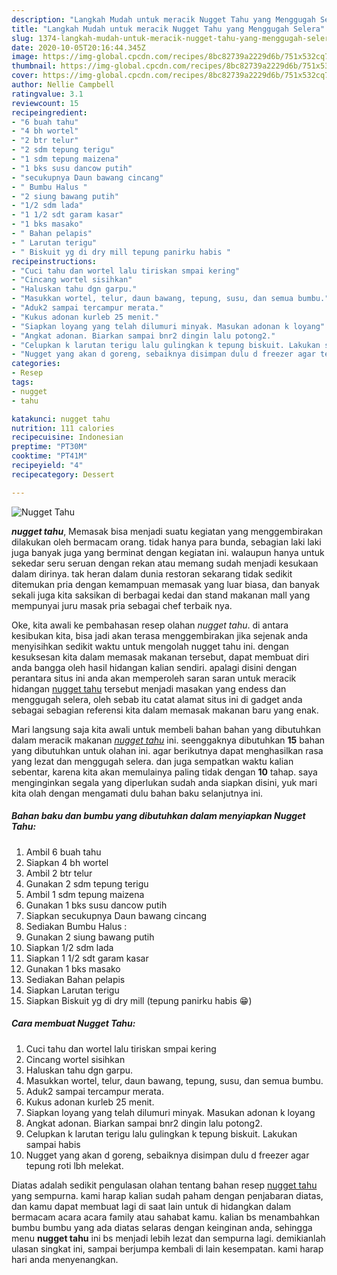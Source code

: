 ```yaml
---
description: "Langkah Mudah untuk meracik Nugget Tahu yang Menggugah Selera"
title: "Langkah Mudah untuk meracik Nugget Tahu yang Menggugah Selera"
slug: 1374-langkah-mudah-untuk-meracik-nugget-tahu-yang-menggugah-selera
date: 2020-10-05T20:16:44.345Z
image: https://img-global.cpcdn.com/recipes/8bc82739a2229d6b/751x532cq70/nugget-tahu-foto-resep-utama.jpg
thumbnail: https://img-global.cpcdn.com/recipes/8bc82739a2229d6b/751x532cq70/nugget-tahu-foto-resep-utama.jpg
cover: https://img-global.cpcdn.com/recipes/8bc82739a2229d6b/751x532cq70/nugget-tahu-foto-resep-utama.jpg
author: Nellie Campbell
ratingvalue: 3.1
reviewcount: 15
recipeingredient:
- "6 buah tahu"
- "4 bh wortel"
- "2 btr telur"
- "2 sdm tepung terigu"
- "1 sdm tepung maizena"
- "1 bks susu dancow putih"
- "secukupnya Daun bawang cincang"
- " Bumbu Halus "
- "2 siung bawang putih"
- "1/2 sdm lada"
- "1 1/2 sdt garam kasar"
- "1 bks masako"
- " Bahan pelapis"
- " Larutan terigu"
- " Biskuit yg di dry mill tepung panirku habis "
recipeinstructions:
- "Cuci tahu dan wortel lalu tiriskan smpai kering"
- "Cincang wortel sisihkan"
- "Haluskan tahu dgn garpu."
- "Masukkan wortel, telur, daun bawang, tepung, susu, dan semua bumbu."
- "Aduk2 sampai tercampur merata."
- "Kukus adonan kurleb 25 menit."
- "Siapkan loyang yang telah dilumuri minyak. Masukan adonan k loyang"
- "Angkat adonan. Biarkan sampai bnr2 dingin lalu potong2."
- "Celupkan k larutan terigu lalu gulingkan k tepung biskuit. Lakukan sampai habis"
- "Nugget yang akan d goreng, sebaiknya disimpan dulu d freezer agar tepung roti lbh melekat."
categories:
- Resep
tags:
- nugget
- tahu

katakunci: nugget tahu 
nutrition: 111 calories
recipecuisine: Indonesian
preptime: "PT30M"
cooktime: "PT41M"
recipeyield: "4"
recipecategory: Dessert

---
```



![Nugget Tahu](https://img-global.cpcdn.com/recipes/8bc82739a2229d6b/751x532cq70/nugget-tahu-foto-resep-utama.jpg)

<b><i>nugget tahu</i></b>, Memasak bisa menjadi suatu kegiatan yang menggembirakan dilakukan oleh bermacam orang. tidak hanya para bunda, sebagian laki laki juga banyak juga yang berminat dengan kegiatan ini. walaupun hanya untuk sekedar seru seruan dengan rekan atau memang sudah menjadi kesukaan dalam dirinya. tak heran dalam dunia restoran sekarang tidak sedikit ditemukan pria dengan kemampuan memasak yang luar biasa, dan banyak sekali juga kita saksikan di berbagai kedai dan stand makanan mall yang mempunyai juru masak pria sebagai chef terbaik nya.

Oke, kita awali ke pembahasan resep olahan <i>nugget tahu</i>. di antara kesibukan kita, bisa jadi akan terasa menggembirakan jika sejenak anda menyisihkan sedikit waktu untuk mengolah nugget tahu ini. dengan kesuksesan kita dalam memasak makanan tersebut, dapat membuat diri anda bangga oleh hasil hidangan kalian sendiri. apalagi disini dengan perantara situs ini anda akan memperoleh saran saran untuk meracik hidangan <u>nugget tahu</u> tersebut menjadi masakan yang endess dan menggugah selera, oleh sebab itu catat alamat situs ini di gadget anda sebagai sebagian referensi kita dalam memasak makanan baru yang enak.




Mari langsung saja kita awali untuk membeli bahan bahan yang dibutuhkan dalam meracik makanan <u><i>nugget tahu</i></u> ini. seenggaknya dibutuhkan <b>15</b> bahan yang dibutuhkan untuk olahan ini. agar berikutnya dapat menghasilkan rasa yang lezat dan menggugah selera. dan juga sempatkan waktu kalian sebentar, karena kita akan memulainya paling tidak dengan <b>10</b> tahap. saya menginginkan segala yang diperlukan sudah anda siapkan disini, yuk mari kita olah dengan mengamati dulu bahan baku selanjutnya ini.

<!--inarticleads1-->

##### Bahan baku dan bumbu yang dibutuhkan dalam menyiapkan Nugget Tahu:

1. Ambil 6 buah tahu
1. Siapkan 4 bh wortel
1. Ambil 2 btr telur
1. Gunakan 2 sdm tepung terigu
1. Ambil 1 sdm tepung maizena
1. Gunakan 1 bks susu dancow putih
1. Siapkan secukupnya Daun bawang cincang
1. Sediakan  Bumbu Halus :
1. Gunakan 2 siung bawang putih
1. Siapkan 1/2 sdm lada
1. Siapkan 1 1/2 sdt garam kasar
1. Gunakan 1 bks masako
1. Sediakan  Bahan pelapis
1. Siapkan  Larutan terigu
1. Siapkan  Biskuit yg di dry mill (tepung panirku habis 😁)




<!--inarticleads2-->

##### Cara membuat Nugget Tahu:

1. Cuci tahu dan wortel lalu tiriskan smpai kering
1. Cincang wortel sisihkan
1. Haluskan tahu dgn garpu.
1. Masukkan wortel, telur, daun bawang, tepung, susu, dan semua bumbu.
1. Aduk2 sampai tercampur merata.
1. Kukus adonan kurleb 25 menit.
1. Siapkan loyang yang telah dilumuri minyak. Masukan adonan k loyang
1. Angkat adonan. Biarkan sampai bnr2 dingin lalu potong2.
1. Celupkan k larutan terigu lalu gulingkan k tepung biskuit. Lakukan sampai habis
1. Nugget yang akan d goreng, sebaiknya disimpan dulu d freezer agar tepung roti lbh melekat.




Diatas adalah sedikit pengulasan olahan tentang bahan resep <u>nugget tahu</u> yang sempurna. kami harap kalian sudah paham dengan penjabaran diatas, dan kamu dapat membuat lagi di saat lain untuk di hidangkan dalam bermacam acara acara family atau sahabat kamu. kalian bs menambahkan bumbu bumbu yang ada diatas selaras dengan keinginan anda, sehingga menu <b>nugget tahu</b> ini bs menjadi lebih lezat dan sempurna lagi. demikianlah ulasan singkat ini, sampai berjumpa kembali di lain kesempatan. kami harap hari anda menyenangkan.

